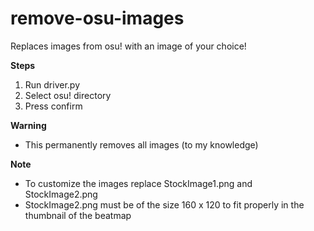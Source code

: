 # remove-osu-images
Replaces images from osu! with an image of your choice!

**Steps**
1. Run driver.py
2. Select osu! directory
3. Press confirm

**Warning**
  * This permanently removes all images (to my knowledge)

**Note**
  * To customize the images replace StockImage1.png and StockImage2.png
  * StockImage2.png must be of the size 160 x 120 to fit properly in the thumbnail of the beatmap

